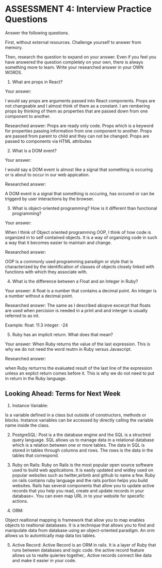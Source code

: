 # ASSESSMENT 4: Interview Practice Questions
Answer the following questions.

First, without external resources. Challenge yourself to answer from memory.

Then, research the question to expand on your answer. Even if you feel you have answered the question completely on your own, there is always something more to learn. Write your researched answer in your OWN WORDS.  

1. What are props in React?

  Your answer:

  I would say props are arguments passed into React components.  Props are not changeable and I almost think of them as a constant. I am rembering props by thinking of them as properties that are passed down from one component to another.

  Researched answer:
Props are ready only code. Props which is a keyword for properties passing information from one component to another. Props are passed from parent to child and they can not be changed. Props are passed to components via HTML attributes


2. What is a DOM event?

  Your answer:

  I would say a DOM event is almost like a signal that something is occuring or is about to occur in our web appication. 

  Researched answer:

A DOM event is a signal that something is occuring, has occured or can be triggerd by user interactions by the browser. 

3. What is object-oriented programming? How is it different than functional programming?

  Your answer:

When I think of Object oriented programming OOP, I think of how code is organized in to self contained objects. It is a way of organizing code in such a way that it becomes easier to maintain and change. 

  Researched answer:

OOP is a commonly used programming paradigm or style that is characterized by the identification of classes of objects closely linked with functions with which they associate with.

4. What is the difference between a Float and an Integer in Ruby?

  Your answer:
  A float is a number that contains a decimal point. An integer is  a number without a decimal point. 

  Researched answer:
The same as I described abopve excecpt that floats are used when percision is needed in a print and and interger is usually referred to as int.

Example: float: 11.3 integer: -24

5. Ruby has an implicit return. What does that mean?

  Your answer:
When Ruby returns the value of the last expression. This is why we do not need the word reutrn in Ruby versus Javascript.

  Researched answer:

when Ruby rerturrns the evaluated result of the last line of the expression unless an explict return comes before it. This is why we do not need to put in return in the Ruby language. 

## Looking Ahead: Terms for Next Week

1. Instance Variable:

Is a variable defined in a class but outside of constructors, methods or blocks. Instance variables can be accessed by directly calling the variable name inside the class. 

2. PostgreSQL:
Post is a the database engine and the SQL is a structred query language. 
SQL allows us to manage data in a relational database which is a relation between one or more tables. The data in SQL is stored in tables through columns and rows. The rows is the data in the tables that correspond. 



3. Ruby on Rails:
Ruby on Rails is the most popular open source software used to build web applications. It is easily updated and widley used on popular websites such as twitter,airbnb and github to name a few. Ruby on rails contains ruby language and the rails portion helps you build websites. Rails has several components that allow you to update active records that you help you read, create and update records in your database=. You can even map URL in to your website for specefic actions.

4. ORM:

Object realtional mapping is framework that allow you to map enables objects to realtional databases. It is a technique that allows you to find and manipulate data from database using an object-oriented paradigm. An orm allows us to automtically map data tos tables. 

5. Active Record:
Active Record is an ORM in rails. It is a layer of Ruby that runs between databases and logic code. the active record feature allows us to realte quieries together,. Active records connect like data and make it easier in your code. 